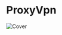 # ProxyVpn

![Cover](https://user-images.githubusercontent.com/56588781/196811163-335bfd7f-3321-434e-8efd-ea85d546abe0.png)
